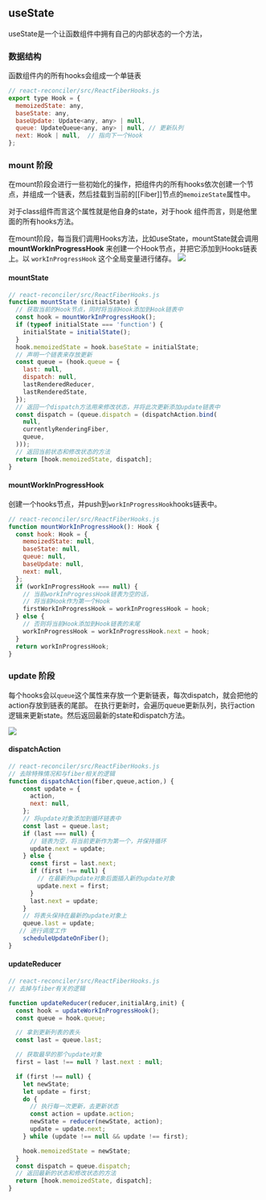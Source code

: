 
## useState
useState是一个让函数组件中拥有自己的内部状态的一个方法，

### 数据结构
函数组件内的所有hooks会组成一个单链表

```js
// react-reconciler/src/ReactFiberHooks.js
export type Hook = {
  memoizedState: any,
  baseState: any,
  baseUpdate: Update<any, any> | null,
  queue: UpdateQueue<any, any> | null, // 更新队列
  next: Hook | null,  // 指向下一个Hook
};
```

### mount 阶段
在mount阶段会进行一些初始化的操作，把组件内的所有hooks依次创建一个节点，并组成一个链表，然后挂载到当前的[[Fiber]]节点的`memoizeState`属性中。

对于class组件而言这个属性就是他自身的state，对于hook 组件而言，则是他里面的所有hooks方法。

在mount阶段，每当我们调用Hooks方法，比如useState，mountState就会调用**mountWorkInProgressHook** 来创建一个Hook节点，并把它添加到Hooks链表上。以 `workInProgressHook` 这个全局变量进行储存。
![](https://user-gold-cdn.xitu.io/2020/3/3/170a0d46dd647c0c?imageslim)

#### mountState
```js
// react-reconciler/src/ReactFiberHooks.js
function mountState (initialState) {
  // 获取当前的Hook节点，同时将当前Hook添加到Hook链表中
  const hook = mountWorkInProgressHook();
  if (typeof initialState === 'function') {
    initialState = initialState();
  }
  hook.memoizedState = hook.baseState = initialState;
  // 声明一个链表来存放更新
  const queue = (hook.queue = {
    last: null,
    dispatch: null,
    lastRenderedReducer,
    lastRenderedState,
  });
  // 返回一个dispatch方法用来修改状态，并将此次更新添加update链表中
  const dispatch = (queue.dispatch = (dispatchAction.bind(
    null,
    currentlyRenderingFiber,
    queue,
  )));
  // 返回当前状态和修改状态的方法 
  return [hook.memoizedState, dispatch];
}

```

#### mountWorkInProgressHook
创建一个hooks节点，并push到`workInProgressHook`hooks链表中。
```js
// react-reconciler/src/ReactFiberHooks.js
function mountWorkInProgressHook(): Hook {
  const hook: Hook = {
    memoizedState: null,
    baseState: null,
    queue: null,
    baseUpdate: null,
    next: null,
  };
  if (workInProgressHook === null) {
    // 当前workInProgressHook链表为空的话，
    // 将当前Hook作为第一个Hook
    firstWorkInProgressHook = workInProgressHook = hook;
  } else {
    // 否则将当前Hook添加到Hook链表的末尾
    workInProgressHook = workInProgressHook.next = hook;
  }
  return workInProgressHook;
}

```

### update 阶段
每个hooks会以`queue`这个属性来存放一个更新链表，每次dispatch，就会把他的action存放到链表的尾部。
在执行更新时，会遍历queue更新队列，执行action逻辑来更新state。然后返回最新的state和dispatch方法。

![](https://user-gold-cdn.xitu.io/2020/3/3/170a091cef83acd4?imageslim)

#### dispatchAction
```js
// react-reconciler/src/ReactFiberHooks.js
// 去除特殊情况和与fiber相关的逻辑
function dispatchAction(fiber,queue,action,) {
    const update = {
      action,
      next: null,
    };
    // 将update对象添加到循环链表中
    const last = queue.last;
    if (last === null) {
      // 链表为空，将当前更新作为第一个，并保持循环
      update.next = update;
    } else {
      const first = last.next;
      if (first !== null) {
        // 在最新的update对象后面插入新的update对象
        update.next = first;
      }
      last.next = update;
    }
    // 将表头保持在最新的update对象上
    queue.last = update;
   // 进行调度工作
    scheduleUpdateOnFiber();
}

```

#### updateReducer
```js
// react-reconciler/src/ReactFiberHooks.js
// 去掉与fiber有关的逻辑

function updateReducer(reducer,initialArg,init) {
  const hook = updateWorkInProgressHook();
  const queue = hook.queue;

  // 拿到更新列表的表头
  const last = queue.last;

  // 获取最早的那个update对象
  first = last !== null ? last.next : null;

  if (first !== null) {
    let newState;
    let update = first;
    do {
      // 执行每一次更新，去更新状态
      const action = update.action;
      newState = reducer(newState, action);
      update = update.next;
    } while (update !== null && update !== first);

    hook.memoizedState = newState;
  }
  const dispatch = queue.dispatch;
  // 返回最新的状态和修改状态的方法
  return [hook.memoizedState, dispatch];
}

```